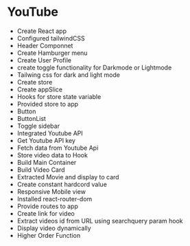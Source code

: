 # YouTube

- Create React app
- Configured tailwindCSS
- Header Componnet
- Create Hamburger menu
- Create User Profile
- create toggle functionality for Darkmode or Lightmode
- Tailwing css for dark and light mode
- Create store
- Create appSlice
- Hooks for store state variable
- Provided store to app
- Button
- ButtonList
- Toggle sidebar
- Integrated Youtube API
- Get Youtube API key
- Fetch data from Youtube Api
- Store video data to Hook
- Build Main Container
- Build Video Card
- Extracted Movie and display to card
- Create constant hardcord value
- Responsive Mobile view
- Installed react-router-dom
- Provide routes to app
- Create link for video
- Extract videos id from URL using searchquery param hook
- Display video dynamically
- Higher Order Function
